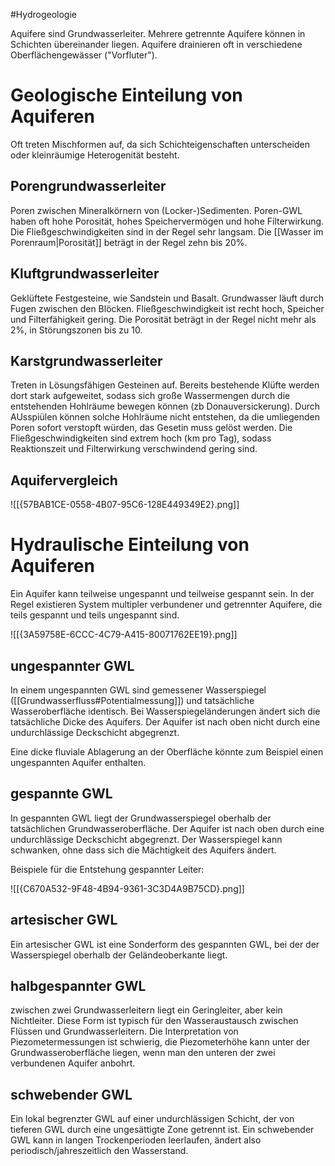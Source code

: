 #Hydrogeologie 

Aquifere sind Grundwasserleiter. Mehrere getrennte Aquifere können in Schichten übereinander liegen. Aquifere drainieren oft in verschiedene Oberflächengewässer ("Vorfluter").

# Geologische Einteilung von Aquiferen

Oft treten Mischformen auf, da sich Schichteigenschaften unterscheiden oder kleinräumige Heterogenität besteht.

## Porengrundwasserleiter

Poren zwischen Mineralkörnern von (Locker-)Sedimenten. Poren-GWL haben oft hohe Porosität, hohes Speichervermögen und hohe Filterwirkung. Die Fließgeschwindigkeiten sind in der Regel sehr langsam. Die [[Wasser im Porenraum|Porosität]] beträgt in der Regel zehn bis 20%.

## Kluftgrundwasserleiter

Geklüftete Festgesteine, wie Sandstein und Basalt. Grundwasser läuft durch Fugen zwischen den Blöcken. Fließgeschwindigkeit ist recht hoch, Speicher und Filterfähigkeit gering. Die Porosität beträgt in der Regel nicht mehr als 2%, in Störungszonen bis zu 10.

## Karstgrundwasserleiter

Treten in Lösungsfähigen Gesteinen auf. Bereits bestehende Klüfte werden dort stark aufgeweitet, sodass sich große Wassermengen durch die entstehenden Hohlräume bewegen können (zb Donauversickerung). Durch AUsspiülen können solche Hohlräume nicht entstehen, da die umliegenden Poren sofort verstopft würden, das Gesetin muss gelöst werden. Die Fließgeschwindigkeiten sind extrem hoch (km pro Tag), sodass Reaktionszeit und Filterwirkung verschwindend gering sind.

## Aquifervergleich

![[{57BAB1CE-0558-4B07-95C6-128E449349E2}.png]]

# Hydraulische Einteilung von Aquiferen

Ein Aquifer kann teilweise ungespannt und teilweise gespannt sein. In der Regel existieren System multipler verbundener und getrennter Aquifere, die teils gespannt und teils ungespannt sind.

![[{3A59758E-6CCC-4C79-A415-80071762EE19}.png]]

## ungespannter GWL

In einem ungespannten GWL sind gemessener Wasserspiegel ([[Grundwasserfluss#Potentialmessung]]) und tatsächliche Wasseroberfläche identisch. Bei Wasserspiegeländerungen ändert sich die tatsächliche Dicke des Aquifers. Der Aquifer ist nach oben nicht durch eine undurchlässige Deckschicht abgegrenzt.

Eine dicke fluviale Ablagerung an der Oberfläche könnte zum Beispiel einen ungespannten Aquifer enthalten.

## gespannte GWL

In gespannten GWL liegt der Grundwasserspiegel oberhalb der tatsächlichen Grundwasseroberfläche. Der Aquifer ist nach oben durch eine undurchlässige Deckschicht abgegrenzt. Der Wasserspiegel kann schwanken, ohne dass sich die Mächtigkeit des Aquifers ändert. 

Beispiele für die Entstehung gespannter Leiter:

![[{C670A532-9F48-4B94-9361-3C3D4A9B75CD}.png]]

## artesischer GWL

Ein artesischer GWL ist eine Sonderform des gespannten GWL, bei der der Wasserspiegel oberhalb der Geländeoberkante liegt.

## halbgespannter GWL

zwischen zwei Grundwasserleitern liegt ein Geringleiter, aber kein Nichtleiter. Diese Form ist typisch für den Wasseraustausch zwischen Flüssen und Grundwasserleitern. Die Interpretation von Piezometermessungen ist schwierig, die Piezometerhöhe kann unter der Grundwasseroberfläche liegen, wenn man den unteren der zwei verbundenen Aquifer anbohrt.

## schwebender GWL

Ein lokal begrenzter GWL auf einer undurchlässigen Schicht, der von tieferen GWL durch eine ungesättigte Zone getrennt ist. Ein schwebender GWL kann in langen Trockenperioden leerlaufen, ändert also periodisch/jahreszeitlich den Wasserstand.
